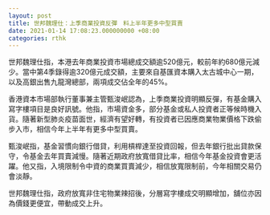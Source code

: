```yaml
---
layout: post
title: 世邦魏理仕：上季商業投資反彈　料上半年更多中型買賣
date: 2021-01-14 17:08:23.000000000 +08:00
categories: rthk
---
```


世邦魏理仕指，本港去年商業投資市場總成交額逾520億元，較前年約680億元減少。當中第4季錄得逾320億元成交額，主要來自基匯資本購入太古城中心一期，以及高銀出售九龍灣總部，兩項成交佔全年的45%。

香港資本市場部執行董事兼主管甄浚岷認為，上季商業投資明顯反彈，有基金購入寫字樓項目是良好訊號。他指，市場資金多，部分基金或私人投資者正等候時機入貨。隨著新型肺炎疫苗面世，經濟有望好轉，有投資者已因應商業物業價格下跌偷步入市，相信今年上半年有更多中型買賣。

甄浚岷指，基金習慣向銀行借貸，利用槓桿達至投資回報，但去年銀行批出貸款保守，令基金去年買賣減慢。隨著近期政府放寬借貸比率，相信今年基金投資會更活躍。他又指，入境限制令中資的商業買賣減少，相信放寬限制前，今年相關交易仍會淡靜。

世邦魏理仕指，政府放寬非住宅物業辣招後，分層寫字樓成交明顯增加，舖位亦因為價錢更便宜，帶動成交上升。
